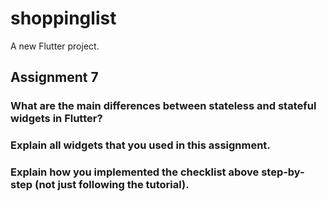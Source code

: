 # shoppinglist

A new Flutter project.

## Assignment 7

### What are the main differences between stateless and stateful widgets in Flutter?
### Explain all widgets that you used in this assignment.
### Explain how you implemented the checklist above step-by-step (not just following the tutorial).
